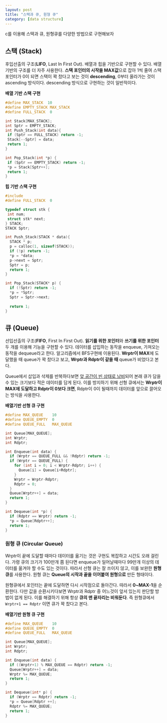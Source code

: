 ```yaml
---
layout: post
title: "스택과 큐, 원형 큐"
category: [data structure]
---
```


c를 이용해 스택과 큐, 원형큐를 다양한 방법으로 구현해보자

## 스택 (Stack)

후입선출의 구조(**LIFO**, Last In First Out). 배열과 힙을 기반으로 구현할 수 있다. 배열 기반의 구조를 더 자주 사용한다.  **스택 포인터의 시작을 MAX값**으로 잡아 1씩 줄여 스택 포인터가 0이 되면 스택이 꽉 찼다고 보는 것이 **descending**, 0부터 올라가는 것이 ascending 방식이다. descending 방식으로 구현하는 것이 일반적이다.

**배열 기반 스택 구현**

```c
#define MAX_STACK  10
#define EMPTY_STACK MAX_STACK
#define FULL_STACK  0

int Stack[MAX_STACK];
int Sptr = EMPTY_STACK;
int Push_Stack(int data){
 if (Sptr == FULL_STACK) return -1;
 Stack[--Sptr] = data; 
 return 1;
}

int Pop_Stack(int *p) {
 if (Sptr == EMPTY_STACK) return -1;
 *p = Stack[Sptr++];
 return 1;
}
```

**힙 기반 스택 구현**

```c
#include
#define FULL_STACK  0

typedef struct stk {
 int num;
 struct stk* next;
} STACK;
STACK Sptr;

int Push_Stack(STACK * data){
  STACK * p;
  p = calloc(1, sizeof(STACK));
  if (!p) return -1;
  *p = *data;
  p->next = Sptr;
  Sptr = p;
  return 1;
}

int Pop_Stack(STACK* p) {
  if (!Sptr) return -1;
  *p = *Sptr;
  Sptr = Sptr->next;
  
  return 1;
}
```

## 큐 (Queue)

선입선출의 구조(**FIFO**, First In First Out). **읽기를 위한 포인터**와 **쓰기를 위한 포인터** 두 개를 이용해 기능을 구현할 수 있다. 데이터를 삽입하는 동작을 enqueue, 가져오는 동작을 dequeue라고 한다. 알고리즘에서 BFS구현에 이용된다. **Wrptr이 MAX**에 도달했을 때 queue가 꽉 찼다고 보고, **Wrptr과 Rdptr이 같을 때** queue가 비었다고 본다.

Queue에서 삽입과 삭제를 반복하다보면 <u>앞 공간이 빈 상태로 낭비</u>되어 본래 큐가 담을 수 있는 크기보다 적은 데이터를 담게 된다. 이를 방지하기 위해 선형 큐에서는 **Wrptr이 MAX에 도달하고 Rdptr이 0보다 크면**, Rdptr이 0이 될때까지 데이터를 앞으로 끌어오는 방식을 사용한다. 

**배열기반 선형 큐 구현**

```c
#define MAX_QUEUE    10
#define QUEUE_EMPTY  0
#define QUEUE_FULL   MAX_QUEUE

int Queue[MAX_QUEUE];
int Wrptr;
int Rdptr;

int Enqueue(int data) {
  if (Wrptr == QUEUE_FULL && !Rdptr) return -1;
  if (Wrptr == QUEUE_FULL) {
    for (int i = 0; i < Wrptr-Rdptr; i++) {
      Queue[i] = Queue[i+Rdptr];
    }
    Wrptr = Wrptr-Rdptr;
    Rdptr = 0;
  }
  Queue[Wrptr++] = data;
  return 1;
}

int Dequeue(int *p) {
  if (Rdptr == Wrptr) return -1;
  *p = Queue[Rdptr++];
  return 1;
}
```



### 원형 큐 (Circular Queue)

Wrptr이 끝에 도달할 때마다 데이터를 옮기는 것은 구현도 복잡하고 시간도 오래 걸린다. 가령 큐의 크기가 100만개 쯤 된다면 enqueue가 일어날때마다 99만개 이상의 데이터를 옮겨야 할 수도 있는 것이다. 따라서 선형 큐는 잘 쓰이지 않고, 이를 보완한 **원형큐**를 사용한다. 원형 큐는 **Queue의 시작과 끝을 이어붙여 원형으로** 만든 형태이다. 

원형큐에서 포인터는 끝에 도달하면 다시 시작점으로 돌아간다. 따라서 **0~MAX-1**을 순환한다. 다만 값을 순환시키다보면 Wrptr과 Rdptr 중 어느것이 앞서 있는지 판단할 방법이 없게 된다. 이를 해결하기 위해 항상 **큐의 맨 끝자리는 비워둔다**. 즉 원형큐에서 `Wrptr+1 == Rdptr` 이면 큐가 꽉 찼다고 본다.

**배열기반 원형 큐 구현**

```c
#define MAX_QUEUE    10
#define QUEUE_EMPTY  0
#define QUEUE_FULL   MAX_QUEUE

int Queue[MAX_QUEUE];
int Wrptr;
int Rdptr;

int Enqueue(int data) {
  if ((Wrptr+1) % MAX_QUEUE == Rdptr) return -1;
  Queue[Wrptr++] = data;
  Wrptr %= MAX_QUEUE;
  return 1;
}

int Dequeue(int* p) {
  if (Wrptr == Rdptr) return -1;
  *p = Queue[Rdptr ++];
  Rdptr %= MAX_QUEUE;
  return 1;
}
```



